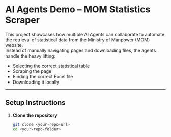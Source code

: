 # AI Agents Demo – MOM Statistics Scraper

This project showcases how multiple AI Agents can collaborate to automate the retrieval of statistical data from the Ministry of Manpower (MOM) website.  
Instead of manually navigating pages and downloading files, the agents handle the heavy lifting:  
- Selecting the correct statistical table  
- Scraping the page  
- Finding the correct Excel file  
- Downloading it locally  

---

## Setup Instructions

1. **Clone the repository**
   ```bash
   git clone <your-repo-url>
   cd <your-repo-folder>
